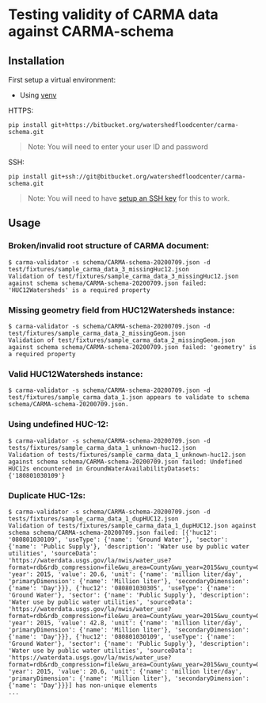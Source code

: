# Testing validity of CARMA data against CARMA-schema

## Installation

First setup a virtual environment:
- Using [venv](https://docs.python.org/3/library/venv.html)

HTTPS:
```
pip install git+https://bitbucket.org/watershedfloodcenter/carma-schema.git
```

> Note: You will need to enter your user ID and password

SSH:
```
pip install git+ssh://git@bitbucket.org/watershedfloodcenter/carma-schema.git
```

> Note: You will need to have [setup an SSH key](https://confluence.atlassian.com/bitbucket/set-up-an-ssh-key-728138079.html) for this to work.

## Usage

### Broken/invalid root structure of CARMA document:
```
$ carma-validator -s schema/CARMA-schema-20200709.json -d test/fixtures/sample_carma_data_3_missingHuc12.json 
Validation of test/fixtures/sample_carma_data_3_missingHuc12.json against schema schema/CARMA-schema-20200709.json failed: 'HUC12Watersheds' is a required property
```

### Missing geometry field from HUC12Watersheds instance:
```
$ carma-validator -s schema/CARMA-schema-20200709.json -d test/fixtures/sample_carma_data_2_missingGeom.json
Validation of test/fixtures/sample_carma_data_2_missingGeom.json against schema schema/CARMA-schema-20200709.json failed: 'geometry' is a required property
```

### Valid HUC12Watersheds instance:
```
$ carma-validator -s schema/CARMA-schema-20200709.json -d test/fixtures/sample_carma_data_1.json appears to validate to schema schema/CARMA-schema-20200709.json.
```

### Using undefined HUC-12:
```
$ carma-validator -s schema/CARMA-schema-20200709.json -d tests/fixtures/sample_carma_data_1_unknown-huc12.json
Validation of tests/fixtures/sample_carma_data_1_unknown-huc12.json against schema schema/CARMA-schema-20200709.json failed: Undefined HUC12s encountered in GroundWaterAvailabilityDatasets: {'180801030109'}
```

### Duplicate HUC-12s:
```
$ carma-validator -s schema/CARMA-schema-20200709.json -d tests/fixtures/sample_carma_data_1_dupHUC12.json
Validation of tests/fixtures/sample_carma_data_1_dupHUC12.json against schema schema/CARMA-schema-20200709.json failed: [{'huc12': '080801030109', 'useType': {'name': 'Ground Water'}, 'sector': {'name': 'Public Supply'}, 'description': 'Water use by public water utilities', 'sourceData': 'https://waterdata.usgs.gov/la/nwis/water_use?format=rdb&rdb_compression=file&wu_area=County&wu_year=2015&wu_county=001&wu_category=PS&wu_county_nms=Acadia%2BParish&wu_category_nms=Public%2BSupply', 'year': 2015, 'value': 20.6, 'unit': {'name': 'million liter/day', 'primaryDimension': {'name': 'Million liter'}, 'secondaryDimension': {'name': 'Day'}}}, {'huc12': '080801030305', 'useType': {'name': 'Ground Water'}, 'sector': {'name': 'Public Supply'}, 'description': 'Water use by public water utilities', 'sourceData': 'https://waterdata.usgs.gov/la/nwis/water_use?format=rdb&rdb_compression=file&wu_area=County&wu_year=2015&wu_county=001&wu_category=PS&wu_county_nms=Acadia%2BParish&wu_category_nms=Public%2BSupply', 'year': 2015, 'value': 42.8, 'unit': {'name': 'million liter/day', 'primaryDimension': {'name': 'Million liter'}, 'secondaryDimension': {'name': 'Day'}}}, {'huc12': '080801030109', 'useType': {'name': 'Ground Water'}, 'sector': {'name': 'Public Supply'}, 'description': 'Water use by public water utilities', 'sourceData': 'https://waterdata.usgs.gov/la/nwis/water_use?format=rdb&rdb_compression=file&wu_area=County&wu_year=2015&wu_county=001&wu_category=PS&wu_county_nms=Acadia%2BParish&wu_category_nms=Public%2BSupply', 'year': 2015, 'value': 20.6, 'unit': {'name': 'million liter/day', 'primaryDimension': {'name': 'Million liter'}, 'secondaryDimension': {'name': 'Day'}}}] has non-unique elements
...
```
